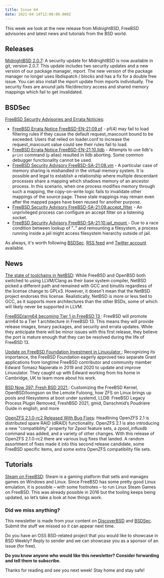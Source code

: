 ```yaml
---
title: Issue 64
date: 2021-04-14T12:00:00.000Z
---
```


This week we look at the new release from MidnightBSD, FreeBSD advisories and latest news and tutorials from the BSD world.

<!-- more -->


## Releases

[MidnightBSD 2.0.7](https://bsdsec.net/articles/midnightbsd-security-midnightbsd-2-0-7?utm_source=bsdweekly): A security update for MidnightBSD is now available in git, version 2.0.7. This update includes two security updates and a new version of our package manager, mport. The new version of the package manager no longer uses libdispatch / blocks and has a fix for a double free issue. You can also install the mport update from mports individually. The security fixes are around jails file/directory access and shared memory mappings which fail to get invalidated.

## BSDSec

[FreeBSD Security Advisories and Errata Noticies](https://bsdsec.net/tags/freebsd?utm_source=bsdweekly):

- [FreeBSD Errata Notice FreeBSD-EN-21:09.pf](https://bsdsec.net/articles/freebsd-announce-freebsd-errata-notice-freebsd-en-21-09-pf) - pf(4) may fail to load filtering rules if they cause the default request_maxcount bound to be exceeded. Users that relied on loader.conf to increase the request_maxcount value could see their rules fail to load.
- [FreeBSD Errata Notice FreeBSD-EN-21:10.lldb](https://bsdsec.net/articles/freebsd-announce-freebsd-errata-notice-freebsd-en-21-10-lldb) - Attempts to use lldb's `print` command (`p` alias) resulted in lldb aborting. Some common debugger functionality cannot be used.
- [FreeBSD Security Advisory FreeBSD-SA-21:08.vm](https://bsdsec.net/articles/freebsd-announce-freebsd-security-advisory-freebsd-sa-21-08-vm) - A particular case of memory sharing is mishandled in the virtual memory system. It is possible and legal to establish a relationship where multiple descendant processes share a mapping which shadows memory of an ancestor process. In this scenario, when one process modifies memory through such a mapping, the copy-on-write logic fails to invalidate other mappings of the source page. These stale mappings may remain even after the mapped pages have been reused for another purpose.
- [FreeBSD Security Advisory FreeBSD-SA-21:09.accept_filter](https://bsdsec.net/articles/freebsd-announce-freebsd-security-advisory-freebsd-sa-21-09-accept_filter) - An unprivileged process can configure an accept filter on a listening socket.
- [FreeBSD Security Advisory FreeBSD-SA-21:10.jail_mount ](https://bsdsec.net/articles/freebsd-announce-freebsd-security-advisory-freebsd-sa-21-10-jail_mount) - Due to a race condition between lookup of ".." and remounting a filesystem, a process running inside a jail might access filesystem hierarchy outside of jail.

As always, it's worth following [BSDSec](https://bsdsec.net). [RSS feed](https://bsdsec.net/articles.atom) and [Twitter account](https://twitter.com/bsdsec) available.
## News

[The state of toolchains in NetBSD](https://www.cambus.net/the-state-of-toolchains-in-netbsd/?utm_source=bsdweekly): While FreeBSD and OpenBSD both switched to using LLVM/Clang as their base system compiler, NetBSD picked a different path and remained with GCC and binutils regardless of the license change to GPLv3. However, it doesn't mean that the NetBSD project endorses this license. Realistically, NetBSD is more or less tied to GCC, as it supports more architectures than the other BSDs, some of which will likely never be supported in LLVM.

[FreeBSD/arm64 becoming Tier 1 in FreeBSD 13 ](https://bsdsec.net/articles/freebsd-announce-freebsd-arm64-becoming-tier-1-in-freebsd-13?utm_source=bsdweekly): FreeBSD will promote arm64 to a Tier 1 architecture in FreeBSD 13. This means they will provide release images, binary packages, and security and errata updates. While they anticipate there will be minor issues with this first release, they believe the port is mature enough that they can be resolved during the life of FreeBSD 13.

[Update on FreeBSD Foundation Investment in Linuxulator ](https://freebsdfoundation.org/blog/update-on-freebsd-foundation-investment-in-linuxulator/?utm_source=bsdweekly): Recognizing its importance, the FreeBSD Foundation eagerly approved two separate Grant applications from longtime FreeBSD contributor and community member Edward Tomasz Napierała in 2019 and 2020 to update and improve Linuxulator. They caught up with Edward working from his home in Cambridge, UK to learn more about his work.

[BSD Now 397: Fresh BSD 2021 ](https://www.bsdnow.tv/397?utm_source=bsdweekly): Customizing the FreeBSD Kernel, OpenBSD/loongson on the Lemote Fuloong, how ZFS on Linux brings up pools and filesystems at boot under systemd, LLDB: FreeBSD Legacy Process Plugin Removed, FreshBSD 2021, gmid, Danschmid’s Poudriere Guide in english, and more

[OpenZFS 2.1.0-rc2 Released With Bug Fixes](https://www.phoronix.com/scan.php?page=news_item&px=OpenZFS-2.1.0-rc2&utm_source=bsdweekly): Headlining OpenZFS 2.1 is distributed spare RAID (dRAID) functionality. OpenZFS 2.1 is also introducing a new "compatibility" property for Zpool feature sets, a zpool_influxdb command was added, and a variety of other changes. With this release of OpenZFS 2.1.0-rc2 there are various bug fixes that landed. A random assortment of fixes made it into this second release candidate, some FreeBSD specific items, and some extra OpenZFS compatibility file sets.
## Tutorials

[Steam on FreeBSD](https://euroquis.nl//freebsd/2021/04/06/steam-freebsd?utm_source=bsdweekly): Steam is a gaming platform that sells and manages games on Windows and Linux. Since FreeBSD has some pretty good Linux emulation, it is possible – with some footnotes – to run Linux Steam Games on FreeBSD. This was already possible in 2016 but the tooling keeps being updated, so let’s take a look at how things work.


### Did we miss anything?

This newsletter is made from your content on [DiscoverBSD](https://discoverbsd.com) and [BSDSec](https://bsdsec.net). Submit the stuff we missed so it can appear next time.

Do you have an OSS BSD-related project that you would like to showcase in BSD Weekly? Reply to sender and we can showcase you as a sponsor of an issue (for free).

**Do you know anyone who would like this newsletter? Consider forwarding and tell them to subscribe.**

Thanks for reading and see you next week! Stay home and stay safe!
